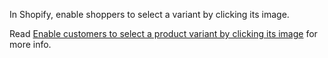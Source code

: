 In Shopify, enable shoppers to select a variant by clicking its image.

Read [Enable customers to select a product variant by clicking its image](https://docs.shopify.com/manual/configuration/store-customization/page-specific/product-page/make-image-change-variant) for more info.
